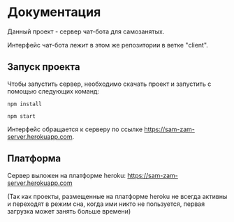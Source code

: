 # Документация

Данный проект - сервер чат-бота для самозанятых.

Интерфейс чат-бота лежит в этом же репозитории в ветке "client".

## Запуск проекта

Чтобы запустить сервер, необходимо скачать проект и запустить
с помощью следующих команд:

`npm install`

`npm start`

Интерфейс обращается к серверу по ссылке https://sam-zam-server.herokuapp.com. 

## Платформа
 
 Сервер выложен на платформе  heroku: https://sam-zam-server.herokuapp.com
 
(Так как проекты, размещенные на платформе heroku не всегда активны и переходят в режим сна,
когда ими никто не пользуется, первая загрузка может занять больше времени)
